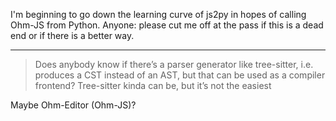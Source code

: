 I'm beginning to go down the learning curve of js2py in hopes of calling Ohm-JS from Python.  Anyone: please cut me off at the pass if this is a dead end or if there is a better way.

---

> Does anybody know if there’s a parser generator like tree-sitter, i.e. produces a CST instead of an AST, but that can be used as a compiler frontend? Tree-sitter kinda can be, but it’s not the easiest

Maybe Ohm-Editor (Ohm-JS)?